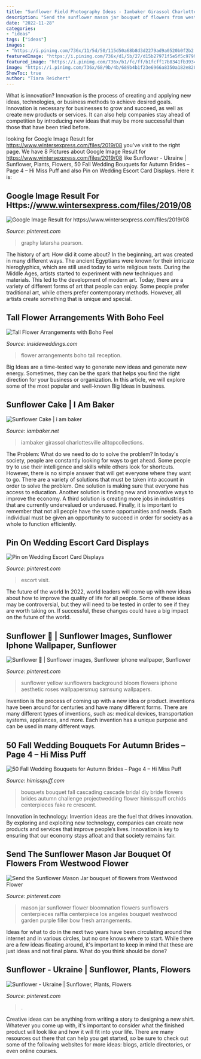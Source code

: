 ```yaml
---
title: "Sunflower Field Photography Ideas - Iambaker Girassol Charlottesville Alltopcollections"
description: "Send the sunflower mason jar bouquet of flowers from westwood flower"
date: "2022-11-28"
categories:
- "ideas"
tags: ["ideas"]
images:
- "https://i.pinimg.com/736x/11/5d/50/115d50a68b8d3d2279ad9a0520b0f2b2.jpg"
featuredImage: "https://i.pinimg.com/736x/d1/5b/27/d15b27971f5e5f5c9799a4697876f9d2.jpg"
featured_image: "https://i.pinimg.com/736x/b1/fc/ff/b1fcff17b8341fb3934789cdd34f3589.jpg"
image: "https://i.pinimg.com/736x/68/9b/4b/689b4b1f23e6966a8350a182e8287dbc.jpg"
ShowToc: true
author: "Tiara Reichert"
---
```



What is innovation?
Innovation is the process of creating and applying new ideas, technologies, or business methods to achieve desired goals. Innovation is necessary for businesses to grow and succeed, as well as create new products or services. It can also help companies stay ahead of competition by introducing new ideas that may be more successful than those that have been tried before.

	

		
looking for Google Image Result for https://www.wintersexpress.com/files/2019/08 you've visit to the right page. We have 8 Pictures about Google Image Result for https://www.wintersexpress.com/files/2019/08 like Sunflower - Ukraine | Sunflower, Plants, Flowers, 50 Fall Wedding Bouquets for Autumn Brides – Page 4 – Hi Miss Puff and also Pin on Wedding Escort Card Displays. Here it is:
		
    
## Google Image Result For Https://www.wintersexpress.com/files/2019/08

<img loading=lazy src="https://i.pinimg.com/736x/68/9b/4b/689b4b1f23e6966a8350a182e8287dbc.jpg" onerror="this.onerror=null;this.src='https://tse1.mm.bing.net/th?id=OIP.3uHVZWWdykLBmrC1jmpUAgHaJx&amp;pid=15.1';" alt="Google Image Result for https://www.wintersexpress.com/files/2019/08">

_Source: pinterest.com_

>graphy latarsha pearson. 

	

The history of art: How did it come about?
In the beginning, art was created in many different ways. The ancient Egyptians were known for their intricate hieroglyphics, which are still used today to write religious texts. During the Middle Ages, artists started to experiment with new techniques and materials. This led to the development of modern art.
Today, there are a variety of different forms of art that people can enjoy. Some people prefer traditional art, while others prefer contemporary methods. However, all artists create something that is unique and special.

    
## Tall Flower Arrangements With Boho Feel

<img loading=lazy src="https://media2.insideweddings.com/images/IPM1afj6z1hnbqTB66ay.original.jpg" onerror="this.onerror=null;this.src='https://tse1.mm.bing.net/th?id=OIP.A6LLF5ljsnCBEExq3HJWMQHaLI&amp;pid=15.1';" alt="Tall Flower Arrangements with Boho Feel">

_Source: insideweddings.com_

>flower arrangements boho tall reception. 

	

Big Ideas are a time-tested way to generate new ideas and generate new energy. Sometimes, they can be the spark that helps you find the right direction for your business or organization. In this article, we will explore some of the most popular and well-known Big Ideas in business.

    
## Sunflower Cake | I Am Baker

<img loading=lazy src="https://iambaker.net/wp-content/uploads/2016/05/Snapchat-540863360962803031.jpg" onerror="this.onerror=null;this.src='https://tse1.mm.bing.net/th?id=OIP.wNEbq_94WK0I5RDvhVy2ZQHaNK&amp;pid=15.1';" alt="Sunflower Cake | i am baker">

_Source: iambaker.net_

>iambaker girassol charlottesville alltopcollections. 

	

The Problem: What do we need to do to solve the problem?
In today's society, people are constantly looking for ways to get ahead. Some people try to use their intelligence and skills while others look for shortcuts. However, there is no simple answer that will get everyone where they want to go. There are a variety of solutions that must be taken into account in order to solve the problem. One solution is making sure that everyone has access to education. Another solution is finding new and innovative ways to improve the economy. A third solution is creating more jobs in industries that are currently undervalued or underused. Finally, it is important to remember that not all people have the same opportunities and needs. Each individual must be given an opportunity to succeed in order for society as a whole to function efficiently.

    
## Pin On Wedding Escort Card Displays

<img loading=lazy src="https://i.pinimg.com/736x/6f/f8/d0/6ff8d0c8a7067d33f5f9e819e7be6b7d.jpg" onerror="this.onerror=null;this.src='https://tse4.mm.bing.net/th?id=OIP.UXbPi9PN28jQlnOI-ggm3QHaLH&amp;pid=15.1';" alt="Pin on Wedding Escort Card Displays">

_Source: pinterest.com_

>escort visit. 

	

The future of the world
In 2022, world leaders will come up with new ideas about how to improve the quality of life for all people. Some of these ideas may be controversial, but they will need to be tested in order to see if they are worth taking on. If successful, these changes could have a big impact on the future of the world.

    
## Sunflower 💛 | Sunflower Images, Sunflower Iphone Wallpaper, Sunflower

<img loading=lazy src="https://i.pinimg.com/736x/b1/fc/ff/b1fcff17b8341fb3934789cdd34f3589.jpg" onerror="this.onerror=null;this.src='https://tse3.mm.bing.net/th?id=OIP.8NB9UAIED5BywmLDTnSoEgHaNK&amp;pid=15.1';" alt="Sunflower 💛 | Sunflower images, Sunflower iphone wallpaper, Sunflower">

_Source: pinterest.com_

>sunflower yellow sunflowers background bloom flowers iphone aesthetic roses wallpapersmug samsung wallpapers. 

	

Invention is the process of coming up with a new idea or product. inventions have been around for centuries and have many different forms. There are many different types of inventions, such as: medical devices, transportation systems, appliances, and more. Each invention has a unique purpose and can be used in many different ways.

    
## 50 Fall Wedding Bouquets For Autumn Brides – Page 4 – Hi Miss Puff

<img loading=lazy src="https://www.himisspuff.com/wp-content/uploads/2016/07/fall-cascading-wedding-bouquets.jpg" onerror="this.onerror=null;this.src='https://tse4.mm.bing.net/th?id=OIP.ARJKQ0Zbk14ViZ3wgq6P5AHaJ4&amp;pid=15.1';" alt="50 Fall Wedding Bouquets for Autumn Brides – Page 4 – Hi Miss Puff">

_Source: himisspuff.com_

>bouquets bouquet fall cascading cascade bridal diy bride flowers brides autumn challenge projectwedding flower himisspuff orchids centerpieces fake re crescent. 

	

Innovation in technology:
Invention ideas are the fuel that drives innovation. By exploring and exploiting new technology, companies can create new products and services that improve people’s lives. Innovation is key to ensuring that our economy stays afloat and that society remains fair.

    
## Send The Sunflower Mason Jar Bouquet Of Flowers From Westwood Flower

<img loading=lazy src="https://i.pinimg.com/736x/11/5d/50/115d50a68b8d3d2279ad9a0520b0f2b2.jpg" onerror="this.onerror=null;this.src='https://tse2.mm.bing.net/th?id=OIP.LkAeNRRWpppZ7n8YoWxDXgHaJ3&amp;pid=15.1';" alt="Send the Sunflower Mason Jar bouquet of flowers from Westwood Flower">

_Source: pinterest.com_

>mason jar sunflower flower bloomnation flowers sunflowers centerpieces raffia centerpiece los angeles bouquet westwood garden purple filler bow fresh arrangements. 

	

Ideas for what to do in the next two years have been circulating around the internet and in various circles, but no one knows where to start. While there are a few ideas floating around, it's important to keep in mind that these are just ideas and not final plans. What do you think should be done?

    
## Sunflower - Ukraine | Sunflower, Plants, Flowers

<img loading=lazy src="https://i.pinimg.com/736x/d1/5b/27/d15b27971f5e5f5c9799a4697876f9d2.jpg" onerror="this.onerror=null;this.src='https://tse1.mm.bing.net/th?id=OIP.5j6X0xQ0QYkUvh3E7UDNXwHaLH&amp;pid=15.1';" alt="Sunflower - Ukraine | Sunflower, Plants, Flowers">

_Source: pinterest.com_

>. 

	

Creative ideas can be anything from writing a story to designing a new shirt. Whatever you come up with, it's important to consider what the finished product will look like and how it will fit into your life. There are many resources out there that can help you get started, so be sure to check out some of the following websites for more ideas: blogs, article directories, or even online courses.

